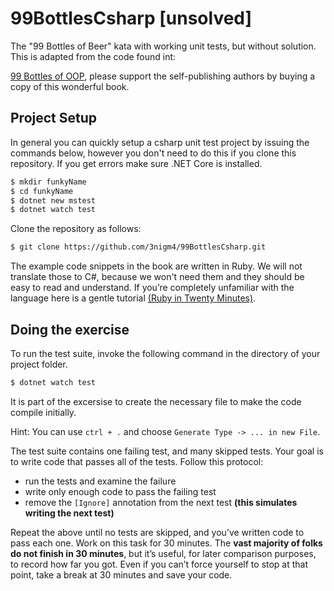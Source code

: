 # 99BottlesCsharp [unsolved]
The "99 Bottles of Beer" kata with working unit tests, but without solution. This is adapted from the code found int:

[99 Bottles of OOP](https://www.sandimetz.com/99bottles/), please support the self-publishing authors by buying a copy of this wonderful book.

## Project Setup

In general you can quickly setup a csharp unit test project by issuing the commands below, however you don't need to do this if you clone this repository. If you get errors make sure .NET Core is installed.
```sh
$ mkdir funkyName
$ cd funkyName
$ dotnet new mstest
$ dotnet watch test
```
Clone the repository as follows:

```sh
$ git clone https://github.com/3nigm4/99BottlesCsharp.git
```

The example code snippets in the book are written in Ruby. We will not translate those to C#, because we won't need them and they should be easy to read and understand. If you’re completely unfamiliar with the language here is a gentle tutorial [(Ruby in Twenty Minutes)](https://www.ruby-lang.org/en/documentation/quickstart/).

## Doing the exercise

To run the test suite, invoke the following command in the directory of your project folder.
```sh
$ dotnet watch test
```

It is part of the excersise to create the necessary file to make the code compile initially.

Hint: You can use `ctrl + .` and choose `Generate Type -> ... in new File`.

The test suite contains one failing test, and many skipped tests. Your goal is to write code that passes all
of the tests. Follow this protocol:

* run the tests and examine the failure
* write only enough code to pass the failing test
* remove the `[Ignore]` annotation from the next test __(this simulates writing the next test)__

Repeat the above until no tests are skipped, and you’ve written code to pass each one.
Work on this task for 30 minutes. The __vast majority of folks do not finish in 30 minutes__, but it’s useful,
for later comparison purposes, to record how far you got. Even if you can’t force yourself to stop at that
point, take a break at 30 minutes and save your code.
